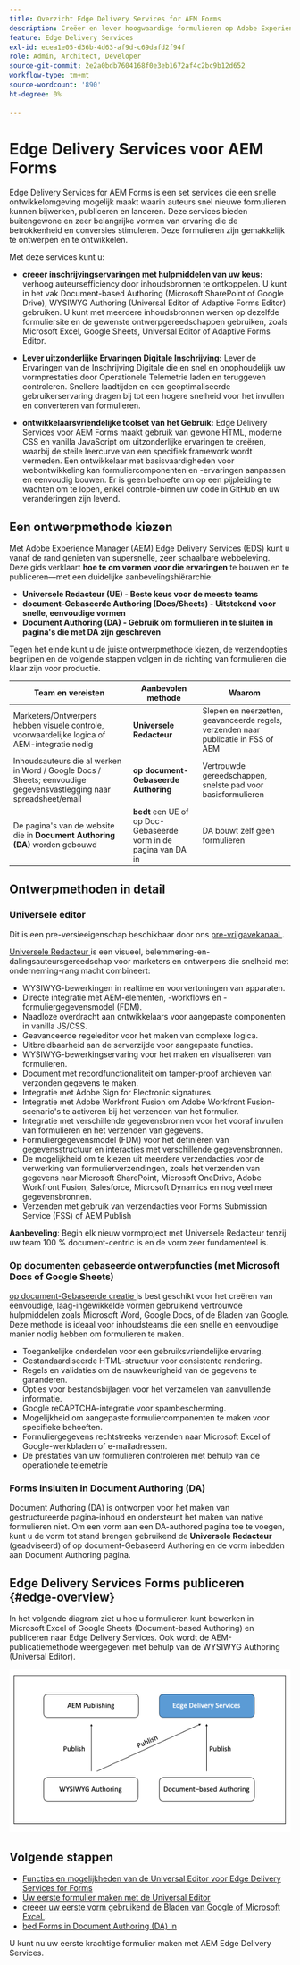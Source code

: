 ```yaml
---
title: Overzicht Edge Delivery Services for AEM Forms
description: Creëer en lever hoogwaardige formulieren op Adobe Experience Manager Edge Delivery Services, met de nadruk op de Universal Editor-ontwerpaanpak.
feature: Edge Delivery Services
exl-id: ecea1e05-d36b-4d63-af9d-c69dafd2f94f
role: Admin, Architect, Developer
source-git-commit: 2e2a0bdb7604168f0e3eb1672af4c2bc9b12d652
workflow-type: tm+mt
source-wordcount: '890'
ht-degree: 0%

---
```



# Edge Delivery Services voor AEM Forms


Edge Delivery Services for AEM Forms is een set services die een snelle ontwikkelomgeving mogelijk maakt waarin auteurs snel nieuwe formulieren kunnen bijwerken, publiceren en lanceren. Deze services bieden buitengewone en zeer belangrijke vormen van ervaring die de betrokkenheid en conversies stimuleren. Deze formulieren zijn gemakkelijk te ontwerpen en te ontwikkelen.

Met deze services kunt u:

- **creeer inschrijvingservaringen met hulpmiddelen van uw keus:** verhoog auteursefficiency door inhoudsbronnen te ontkoppelen. U kunt in het vak Document-based Authoring (Microsoft SharePoint of Google Drive), WYSIWYG Authoring (Universal Editor of Adaptive Forms Editor) gebruiken. U kunt met meerdere inhoudsbronnen werken op dezelfde formuliersite en de gewenste ontwerpgereedschappen gebruiken, zoals Microsoft Excel, Google Sheets, Universal Editor of Adaptive Forms Editor.

- **Lever uitzonderlijke Ervaringen Digitale Inschrijving:** Lever de Ervaringen van de Inschrijving Digitale die en snel en onophoudelijk uw vormprestaties door Operationele Telemetrie laden en teruggeven controleren. Snellere laadtijden en een geoptimaliseerde gebruikerservaring dragen bij tot een hogere snelheid voor het invullen en converteren van formulieren.

- **ontwikkelaarsvriendelijke toolset van het Gebruik:** Edge Delivery Services voor AEM Forms
maakt gebruik van gewone HTML, moderne CSS en vanilla JavaScript om uitzonderlijke ervaringen te creëren, waarbij de steile leercurve van een specifiek framework wordt vermeden. Een ontwikkelaar met basisvaardigheden voor webontwikkeling kan formuliercomponenten en -ervaringen aanpassen en eenvoudig bouwen. Er is geen behoefte om op een pijpleiding te wachten om te lopen, enkel controle-binnen uw code in GitHub en uw veranderingen zijn levend.

## Een ontwerpmethode kiezen


Met Adobe Experience Manager (AEM) Edge Delivery Services (EDS) kunt u vanaf de rand genieten van supersnelle, zeer schaalbare webbeleving. Deze gids verklaart **hoe te om vormen voor die ervaringen** te bouwen en te publiceren—met een duidelijke aanbevelingshiërarchie:

- **Universele Redacteur (UE) - Beste keus voor de meeste teams**
- **document-Gebaseerde Authoring (Docs/Sheets) - Uitstekend voor snelle, eenvoudige vormen**
- **Document Authoring (DA) - Gebruik om formulieren in te sluiten in pagina&#39;s die met DA zijn geschreven**

Tegen het einde kunt u de juiste ontwerpmethode kiezen, de verzendopties begrijpen en de volgende stappen volgen in de richting van formulieren die klaar zijn voor productie.


| Team en vereisten | Aanbevolen methode | Waarom |
|--------------------|--------------------|-----|
| Marketers/Ontwerpers hebben visuele controle, voorwaardelijke logica of AEM-integratie nodig | **Universele Redacteur** | Slepen en neerzetten, geavanceerde regels, verzenden naar publicatie in FSS of AEM |
| Inhoudsauteurs die al werken in Word / Google Docs / Sheets; eenvoudige gegevensvastlegging naar spreadsheet/email | **op document-Gebaseerde Authoring** | Vertrouwde gereedschappen, snelste pad voor basisformulieren |
| De pagina&#39;s van de website die in **Document Authoring (DA)** worden gebouwd | **bedt** een UE of op Doc-Gebaseerde vorm in de pagina van DA in | DA bouwt zelf geen formulieren |


## Ontwerpmethoden in detail

### Universele editor

<span class="preview"> Dit is een pre-versieeigenschap beschikbaar door ons <a href="https://experienceleague.adobe.com/docs/experience-manager-cloud-service/content/release-notes/prerelease.html#new-features"> pre-vrijgavekanaal </a>. </span>

[ Universele Redacteur ](/help/edge/docs/forms/universal-editor/overview-universal-editor-for-edge-delivery-services-for-forms.md) is een visueel, belemmering-en-dalingsauteursgereedschap voor marketers en ontwerpers die snelheid met onderneming-rang macht combineert:

- WYSIWYG-bewerkingen in realtime en voorvertoningen van apparaten.
- Directe integratie met AEM-elementen, -workflows en -formuliergegevensmodel (FDM).
- Naadloze overdracht aan ontwikkelaars voor aangepaste componenten in vanilla JS/CSS.
- Geavanceerde regeleditor voor het maken van complexe logica.
- Uitbreidbaarheid aan de serverzijde voor aangepaste functies.
- WYSIWYG-bewerkingservaring voor het maken en visualiseren van formulieren.
- Document met recordfunctionaliteit om tamper-proof archieven van verzonden gegevens te maken.
- Integratie met Adobe Sign for Electronic signatures.
- Integratie met Adobe Workfront Fusion om Adobe Workfront Fusion-scenario&#39;s te activeren bij het verzenden van het formulier.
- Integratie met verschillende gegevensbronnen voor het vooraf invullen van formulieren en het verzenden van gegevens.
- Formuliergegevensmodel (FDM) voor het definiëren van gegevensstructuur en interacties met verschillende gegevensbronnen.
- De mogelijkheid om te kiezen uit meerdere verzendacties voor de verwerking van formulierverzendingen, zoals het verzenden van gegevens naar Microsoft SharePoint, Microsoft OneDrive, Adobe Workfront Fusion, Salesforce, Microsoft Dynamics en nog veel meer gegevensbronnen.
- Verzenden met gebruik van verzendacties voor Forms Submission Service (FSS) of AEM Publish

**Aanbeveling**: Begin elk nieuw vormproject met Universele Redacteur tenzij uw team 100 % document-centric is en de vorm zeer fundamenteel is.


### Op documenten gebaseerde ontwerpfuncties (met Microsoft Docs of Google Sheets)

[ op document-Gebaseerde creatie ](/help/edge/docs/forms/tutorial.md) is best geschikt voor het creëren van eenvoudige, laag-ingewikkelde vormen gebruikend vertrouwde hulpmiddelen zoals Microsoft Word, Google Docs, of de Bladen van Google. Deze methode is ideaal voor inhoudsteams die een snelle en eenvoudige manier nodig hebben om formulieren te maken.

- Toegankelijke onderdelen voor een gebruiksvriendelijke ervaring.
- Gestandaardiseerde HTML-structuur voor consistente rendering.
- Regels en validaties om de nauwkeurigheid van de gegevens te garanderen.
- Opties voor bestandsbijlagen voor het verzamelen van aanvullende informatie.
- Google reCAPTCHA-integratie voor spambescherming.
- Mogelijkheid om aangepaste formuliercomponenten te maken voor specifieke behoeften.
- Formuliergegevens rechtstreeks verzenden naar Microsoft Excel of Google-werkbladen of e-mailadressen.
- De prestaties van uw formulieren controleren met behulp van de operationele telemetrie


### Forms insluiten in Document Authoring (DA)

Document Authoring (DA) is ontworpen voor het maken van gestructureerde pagina-inhoud en ondersteunt het maken van native formulieren niet. Om een vorm aan een DA-authored pagina toe te voegen, kunt u de vorm tot stand brengen gebruikend de **Universele Redacteur** (geadviseerd) of op document-Gebaseerd Authoring en de vorm inbedden aan Document Authoring pagina.

## Edge Delivery Services Forms publiceren {#edge-overview}

In het volgende diagram ziet u hoe u formulieren kunt bewerken in Microsoft Excel of Google Sheets (Document-based Authoring) en publiceren naar Edge Delivery Services. Ook wordt de AEM-publicatiemethode weergegeven met behulp van de WYSIWYG Authoring (Universal Editor).

![ publiceer aan Edge Delivery Services en AEM ](/help/edge/docs/forms/assets/AEM-forms-with-EDS-publishing.png)


<!-- 
## Feature Comparison

| Capability | Universal Editor | Document-Based | Document Authoring |
|------------|-----------------|----------------|--------------------|
| Visual drag-and-drop | ✅ | – | – |
| Advanced rules editor | ✅ | Limited | – |
| Attachments | ✅ | EA | – |
| reCAPTCHA Enterprise | ✅ | ✅ | Depends on embed |
| Submit to spreadsheet/email | ✅ (FSS) | ✅ (FSS) | Via embed |
| Submit to AEM workflows/FDM | ✅ | – | Via UE embed |
| Custom components (JS/CSS) | ✅ | ✅ | Via embed |
| Localization via Sites | ✅ | Manual | Via embed |

-->

## Volgende stappen

- [Functies en mogelijkheden van de Universal Editor voor Edge Delivery Services for Forms](/help/edge/docs/forms/universal-editor/overview-universal-editor-for-edge-delivery-services-for-forms.md)
- [Uw eerste formulier maken met de Universal Editor](/help/edge/docs/forms/universal-editor/create-forms.md)
- [ creeer uw eerste vorm gebruikend de Bladen van Google of Microsoft Excel ](/help/edge/docs/forms/tutorial.md).
- [ bed Forms in Document Authoring (DA) in ](https://www.aem.live/developer/da-tutorial)


U kunt nu uw eerste krachtige formulier maken met AEM Edge Delivery Services.


<!-- 

## Start creating forms

- [Get started with Edge Delivery Services for AEM Forms](/help/edge/docs/forms/tutorial.md)
- [Create a form using Google Sheets or Microsoft Excel](/help/edge/docs/forms/create-forms.md)
- [Set up your Google Sheets or Microsoft Excel files to start accepting data​](/help/edge/docs/forms/submit-forms.md)
- [Publish your form and start collecting data](/help/edge/docs/forms/publish-forms.md)
- [Customize the look of your forms​](/help/edge/docs/forms/style-theme-forms.md)
- [Add repeatable sections to a form​](/help/edge/docs/forms/repeatable-forms.md)
- [Show a custom thank you message after form submission​](/help/edge/docs/forms/thank-you-page-form.md)
- [Adaptive Form Block components and their properties](/help/edge/docs/forms/form-components.md)
- [Real Use Monitoring](https://www.aem.live/developer/rum#authentication)

<!-- 

## Start creating forms

<div>

  <style>
    .card-container {
        width: calc(33.33% - 10px);;
        margin: 5px;
        border: 1px solid #ccc;
        border-radius: 5px;
        padding: 5px;
        box-sizing: border-box;
        transition: background-color 0.3s ease; /- Adding transition effect */
    }
    .card-container:hover {
        background-color: #f0f0f0; /- Changing background color on hover */
    }
</style>

<div style="display: flex; flex-wrap: wrap; justify-content: space-between; margin: -5px;">
    <div class="card-container">
        <a href="/help/edge/docs/forms/create-forms.md">
            <img src="/help/edge/assets/smock_devices_18_n.svg" alt="Create a form using eds forms" style="border-radius: 5px;"> </b>
            <br><b style="margin-top: 5px;">Create a form using Google Sheets or Microsoft Excel</b>
        </a>
        <p>Create forms that load and render quickly and automatically reflows on mobile devices.</p>
    </div>
    <div class="card-container">
        <a href="/help/edge/docs/forms/create-forms.md#manually-configure-a-spreadsheet-to-accept-data">   
            <img src="/help/edge/assets/smock_platformdatamapping_18_n.svg" alt="Submit form" alt="Use Form Fragments in an EDS Form" style="border-radius: 5px;"> </b>
            <br><b style="margin-top: 5px;">Submit form to spreadsheet</b>
        </a>
        <p>Submit forms directly to your Microsoft Excel or Google Sheets.</p>
    </div>
     <div class="card-container">
        <a href="/help/edge/docs/forms/style-theme-forms.md">
            <img src="/help/edge/assets/smock_imageautomode_18_N.svg" alt="Apply styles or themes to an eds form" style="border-radius: 5px;"> </b>
            <br><b style="margin-top: 5px;">Customize a theme</b>
        </a>
        <p>Create a consistent brand image by applying the same theme across forms.</p>
    </div>
      <div class="card-container">
        <a href="/help/edge/docs/forms/validate-forms.md">
            <img src="/help/edge/assets/smock_condition_18_n.svg" alt="Add validations to form fields" style="border-radius: 5px;"> </b>
            <br><b style="margin-top: 5px;">Apply field validations</b>
        </a>
        <p>Reduce errors and frustration by checking form inputs for proper formatting.</p>
    </div> 
            <div class="card-container">
        <a href="/help/edge/docs/forms/rules-forms.md">
            <img src="/help/edge/assets/smock_documentfragment_18_n.svg" alt="Use rules to add dynamic behaviour to a form" style="border-radius: 5px;"> </b>
            <br><b style="margin-top: 5px;">Use rules to add dynamic behaviour to a form</b>
        </a>
        <p>Reuse preconfigured fragments across multiple forms.</p>
    </div>
    <div class="card-container">
        <a href="/help/edge/docs/forms/translate-forms.md">  
            <img src="/help/edge/assets/smock_abc_18_n.svg" alt="Translate an EDS Form" style="border-radius: 5px;"> </b>
            <br><b style="margin-top: 5px;">Translate a form</b>
        </a>
        <p>Extend the reach of your forms while keeping costs in check.</p>
    </div>
    <div class="card-container">
        <a href="/help/edge/docs/forms/repeatable-forms.md">  
            <img src="/help/edge/assets/smock_addto_18_n.svg" alt="Add repeatable sections to an EDS Form" style="border-radius: 5px;"> </b>
            <br><b style="margin-top: 5px;">Add repeatable sections</b>
        </a>
        <p>Effortlessly create and add repeatable sections to a form.</p>
    </div>
    <div class="card-container">
        <a href="/help/edge/docs/forms/custom-components-forms.md"> 
            <img src="/help/edge/assets/smock_userdeveloper_18_n.svg" alt="Create custom forms components using standard JavaScript and CSS"  style="border-radius: 5px;"> </b>
            <br><b style="margin-top: 5px;">Create custom components</b>
        </a>
        <p>Use standard JavaScript and CSS to create components and themes.</p>
    </div>
    <div class="card-container">
        <a href="/help/edge/docs/forms/recaptacha-forms.md">  
            <img src="/help//edge/assets/smock_keyclock_18_n.svg" alt="Use reCAPTCHA in an EDS Form" style="border-radius: 5px;"> </b>
            <br><b style="margin-top: 5px;">Use reCAPTCHA</b>
        </a>
        <p>Use OOTB reCAPTCHA integration for robust spam and bot protection.</p>
    </div>


</div>


</br>


-->